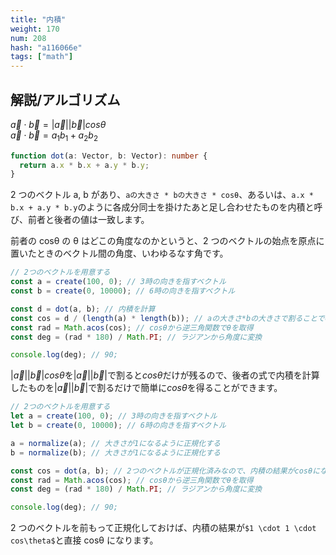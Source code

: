 ```yaml
---
title: "内積"
weight: 170
num: 208
hash: "a116066e"
tags: ["math"]
---
```


## 解説/アルゴリズム

$\vec{a} \cdot \vec{b} = |\vec{a}||\vec{b}|cos\theta$  
$\vec{a} \cdot \vec{b} = a_1b_1+a_2b_2$

```typescript
function dot(a: Vector, b: Vector): number {
  return a.x * b.x + a.y * b.y;
}
```

2 つのベクトル a, b があり、`aの大きさ * bの大きさ * cosθ`、あるいは、`a.x * b.x + a.y * b.y`のように各成分同士を掛けたあと足し合わせたものを内積と呼び、前者と後者の値は一致します。

前者の cosθ の θ はどこの角度なのかというと、2 つのベクトルの始点を原点に置いたときのベクトル間の角度、いわゆるなす角です。

```typescript
// 2つのベクトルを用意する
const a = create(100, 0); // 3時の向きを指すベクトル
const b = create(0, 10000); // 6時の向きを指すベクトル

const d = dot(a, b); // 内積を計算
const cos = d / (length(a) * length(b)); // aの大きさ*bの大きさで割ることでcosθを取得
const rad = Math.acos(cos); // cosθから逆三角関数でθを取得
const deg = (rad * 180) / Math.PI; // ラジアンから角度に変換

console.log(deg); // 90;
```

$|\vec{a}||\vec{b}|cos\theta$を$|\vec{a}||\vec{b}|$で割ると$cos\theta$だけが残るので、後者の式で内積を計算したものを$|\vec{a}||\vec{b}|$で割るだけで簡単に$cos\theta$を得ることができます。

```typescript
// 2つのベクトルを用意する
let a = create(100, 0); // 3時の向きを指すベクトル
let b = create(0, 10000); // 6時の向きを指すベクトル

a = normalize(a); // 大きさが1になるように正規化する
b = normalize(b); // 大きさが1になるように正規化する

const cos = dot(a, b); // 2つのベクトルが正規化済みなので、内積の結果がcosθになる
const rad = Math.acos(cos); // cosθから逆三角関数でθを取得
const deg = (rad * 180) / Math.PI; // ラジアンから角度に変換

console.log(deg); // 90;
```

2 つのベクトルを前もって正規化しておけば、内積の結果が`$1 \cdot 1 \cdot cos\theta$`と直接 cosθ になります。
